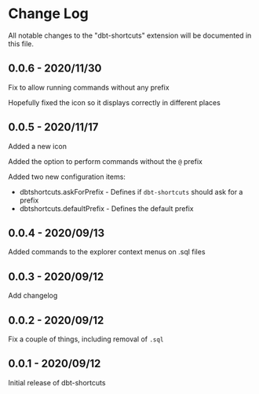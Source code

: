 # Change Log

All notable changes to the "dbt-shortcuts" extension will be documented in this file.

## 0.0.6 - 2020/11/30

Fix to allow running commands without any prefix

Hopefully fixed the icon so it displays correctly in different places

## 0.0.5 - 2020/11/17

Added a new icon

Added the option to perform commands without the `@` prefix

Added two new configuration items:
* dbtshortcuts.askForPrefix - Defines if `dbt-shortcuts` should ask for a prefix
* dbtshortcuts.defaultPrefix - Defines the default prefix

## 0.0.4 - 2020/09/13

Added commands to the explorer context menus on .sql files

## 0.0.3 - 2020/09/12

Add changelog

## 0.0.2 - 2020/09/12

Fix a couple of things, including removal of `.sql`

## 0.0.1 - 2020/09/12

Initial release of dbt-shortcuts
